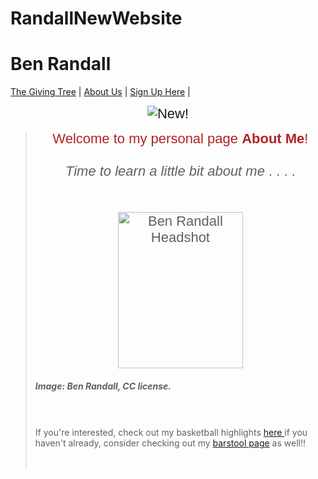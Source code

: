# RandallNewWebsite
<!DOCTYPE html>
# Ben Randall
<html>
<head>
  <title>Ben Randall About Me</title>
<link href="StyleSheet.css" rel="stylesheet"> 
</head>
<body>
<p></p>
 <nav>
  <a href="Giving Tree Main.html">The Giving Tree</a> |
  <a href="Giving Tree About.html">About Us</a> |
  <a href="Giving Tree Deliver.html">Sign Up Here</a> |
</nav>
<p style="text-align: center;"><span style="font-size:22px;"><span style="font-family:arial,helvetica,sans-serif;"><img alt="New!" id="_x0000_i1025" src="new5.gif" /></span></span><strong><span style="font-size:36px;"><span style="font-family:courier new,courier,monospace;"></span></span></strong></p>
<p style="text-align: center;"></p>
<blockquote>
<p style="text-align: center;"><span style="font-size:22px;"><span style="font-family:arial,helvetica,sans-serif;"><span style="color:#B22222;">Welcome to my personal page <strong>About Me</strong>!</span><br />
<br />
<em>Time to learn a little bit about me</em> . . . .<br />
<br />
<br />
<img src= https://pbs.twimg.com/media/EuxFEepXUAMDnJ_?format=jpg&name=small alt="Ben Randall Headshot" width="200" height="250"<br />
  <h5> Image: Ben Randall, CC license. </h5>
<br />
<br />If you're interested, check out my basketball highlights <a href="https://github.com/brandall17/Randall-Website/blob/basketball/README.md"> here </a>if you haven&#39;t already, consider checking out my <a href= "https://github.com/brandall17/Randall-Website/blob/barstool/README.md"> barstool page</a> as well!!</span></span><br />
<br />
<br />
<!--[endif]--><o:p></o:p></p>
</blockquote>
</body>
<br />
<br />
<!--[endif]--><o:p></o:p></p>
</blockquote>
</body>
</html> 

